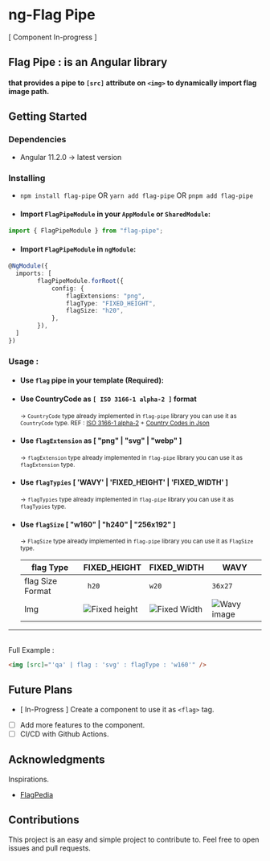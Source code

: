 # ng-Flag Pipe

[ Component In-progress ]

## Flag Pipe : is an Angular library

#### that provides a pipe to `[src]` attribute on `<img>` to dynamically import flag image path.

## Getting Started

### Dependencies

-   Angular 11.2.0 -> latest version

### Installing

-   `npm install flag-pipe` OR
    `yarn add flag-pipe` OR
    `pnpm add flag-pipe`
-   #### Import `FlagPipeModule` in your `AppModule` or `SharedModule`:

```typescript [AppModule.ts] linenums = "1"
import { FlagPipeModule } from "flag-pipe";
```

-   #### Import `FlagPipeModule` in `ngModule`:

```typescript [AppModule.ts] linenums = "1"
@NgModule({
  imports: [
		flagPipeModule.forRoot({
			config: {
				flagExtensions: "png",
				flagType: "FIXED_HEIGHT",
				flagSize: "h20",
			},
		}),
  ]
})
```

### Usage :

-   #### Use `flag` pipe in your template (Required):
-   #### Use CountryCode as `[ ISO 3166-1 alpha-2 ]` format
    <sub> -> `CountryCode` type already implemented in `flag-pipe` library you can use it as `CountryCode` type.
    REF : [ISO 3166-1 alpha-2](https://en.wikipedia.org/wiki/ISO_3166-1_alpha-2) +
    [Country Codes in Json](https://flagcdn.com/en/codes.json)
    </sub>
-   #### Use `flagExtension` as [ "png" | "svg" | "webp" ]
    <sub> -> `flagExtension` type already implemented in `flag-pipe` library you can use it as `flagExtension` type.</sub>
-   #### Use `flagTypies` [ 'WAVY' | 'FIXED_HEIGHT' | 'FIXED_WIDTH' ]
    <sub> -> `flagTypies` type already implemented in `flag-pipe` library you can use it as `flagTypies` type.</sub>
-   #### Use `flagSize` [ "w160" | "h240" | "256x192" ]

    <sub> -> `FlagSize` type already implemented in `flag-pipe` library you can use it as `FlagSize` type.</sub>

    | flag Type        | FIXED_HEIGHT                                                  | FIXED_WIDTH                                                  | WAVY                                                               |
    | ---------------- | ------------------------------------------------------------- | ------------------------------------------------------------ | ------------------------------------------------------------------ |
    | flag Size Format | ` h20`                                                        | `w20`                                                        | `36x27`                                                            |
    | Img              | ![Fixed height](https://flagpedia.net/data/flags/h20/ua.webp) | ![Fixed Width](https://flagpedia.net/data/flags/w20/ua.webp) | ![Wavy image](https://flagpedia.net/data/flags/icon/36x27/ua.webp) |

---

<br/>
Full Example :

```html [app.component.html] linenums = "1"
<img [src]="'qa' | flag : 'svg' : flagType : 'w160'" />
```

## Future Plans

-   [ In-Progress ] Create a component to use it as `<flag>` tag.
-   [ ] Add more features to the component.
-   [ ] CI/CD with Github Actions.

## Acknowledgments

Inspirations.

-   [FlagPedia](https://flagpedia.net/download/api)

## Contributions

This project is an easy and simple project to contribute to. Feel free to open issues and pull requests.
